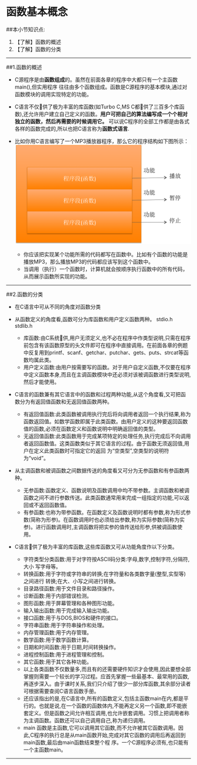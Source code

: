 # 函数基本概念

##本小节知识点:
1. 【了解】函数的概述
2. 【了解】函数的分类

---

##1.函数的概述
- C源程序是由**函数组成**的。虽然在前面各章的程序中大都只有一个主函数main(),但实用程序 往往由多个函数组成。函数是C源程序的基本模块,通过对函数模块的调用实现特定的功能。

- C语言不仅􏰀供了极为丰富的库函数(如Turbo C,MS C都􏰀供了三百多个库函数),还允许用户建立自己定义的函数。**用户可把自己的算法编写成一个个相对独立的函数，然后再需要的时候调用它。** 可以说C程序的全部工作都是由各式各样的函数完成的,所以也把C语言称为**函数式语言**.

- 比如你用C语言编写了一个MP3播放器程序，那么它的程序结构如下图所示：
![](./images/MP3cx.png)
    + 你应该把实现某个功能所需的代码都写在函数中。比如有个函数的功能是播放MP3，那么播放MP3的代码都应该写到这个函数中。
    + 当调用（执行）一个函数时，计算机就会按顺序执行函数中的所有代码，从而展示函数所实现的功能。

---

##2.函数的分类
- 在C语言中可从不同的角度对函数分类
- 从函数定义的角度看,函数可分为库函数和用户定义函数两种。 stdio.h stdlib.h
    + 库函数:由C系统􏰀供,用户无须定义,也不必在程序中作类型说明,只需在程序前包含有该函数原型的头文件即可在程序中直接调用。在前面各章的例题中反复用到printf、scanf、getchar、putchar、gets、puts、strcat等函数均属此类。
    + 用户定义函数:由用户按需要写的函数。对于用户自定义函数,不仅要在程序中定义函数本身,而且在主调函数模块中还必须对该被调函数进行类型说明,然后才能使用。

- C语言的函数兼有其它语言中的函数和过程两种功能,从这个角度看,又可把函数分为有返回值函数和无返回值函数两种。
    + 有返回值函数:此类函数被调用执行完后将向调用者返回一个执行结果,称为函数返回值。如数学函数即属于此类函数。由用户定义的这种要返回函数值的函数,必须在函数定义和函数说明中明确返回值的类型。
    + 无返回值函数:此类函数用于完成某项特定的处理任务,执行完成后不向调用者返回函数值。这类函数类似于其它语言的过程。由于函数无须返回值,用户在定义此类函数时可指定它的返回 为“空类型”,空类型的说明符为“void”。

- 从主调函数和被调函数之间数据传送的角度看又可分为无参函数和有参函数两种。
    + 无参函数:函数定义、函数说明及函数调用中均不带参数。主调函数和被调函数之间不进行参数传送。此类函数通常用来完成一组指定的功能,可以返回或不返回函数值。
    + 有参函数:也称为带参函数。在函数定义及函数说明时都有参数,称为形式参数(简称为形参)。在函数调用时也必须给出参数,称为实际参数(简称为实参)。进行函数调用时,主调函数将把实参的值传送给形参,供被调函数使用。

-  C语言􏰀供了极为丰富的库函数,这些库函数又可从功能角度作以下分类。
    + 字符类型分类函数:用于对字符按ASCII码分类:字母,数字,控制字符,分隔符,大小 写字母等。
    + 转换函数:用于字符或字符串的转换;在字符量和各类数字量(整型,实型等)之间进行 转换;在大、小写之间进行转换。
    + 目录路径函数:用于文件目录和路径操作。
    + 诊断函数:用于内部错误检测。
    + 图形函数:用于屏幕管理和各种图形功能。
    + 输入输出函数:用于完成输入输出功能。
    + 接口函数:用于与DOS,BIOS和硬件的接口。
    + 字符串函数:用于字符串操作和处理。
    + 内存管理函数:用于内存管理。
    + 数学函数:用于数学函数计算。
    + 日期和时间函数:用于日期,时间转换操作。
    + 进程控制函数:用于进程管理和控制。
    + 其它函数:用于其它各种功能。
    + 以上各类函数不仅数量多,而且有的还需要硬件知识才会使用,因此要想全部掌握则需要一个较长的学习过程。应首先掌握一些最基本、最常用的函数,再逐步深入。由于课时关系,我们只介绍了很少一部分库函数,其余部分读者可根据需要查阅C语言函数手册。
    + 还应该指出的是,在C语言中,所有的函数定义,包括主函数main在内,都是平行的。也就是说,在一个函数的函数体内,不能再定义另一个函数,即不能嵌套定义。但是函数之间允许相互调用,也允许嵌套调用。习惯上把调用者称为主调函数。函数还可以自己调用自己,称为递归调用。
    + main 函数是主函数,它可以调用其它函数,而不允许被其它函数调用。因此,C程序的执行总是从main函数开始,完成对其它函数的调用后再返回到main函数,最后由main函数结束整个程 序。一个C源程序必须有,也只能有一个主函数main。

---




